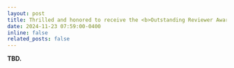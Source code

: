 ```yaml
---
layout: post
title: Thrilled and honored to receive the <b>Outstanding Reviewer Award</b> from the Program Committee of the <b>European Conference on Computer Vision</b> (<b>ECCV</b>) 2024!
date: 2024-11-23 07:59:00-0400
inline: false
related_posts: false
---
```


<b> TBD. </b>
